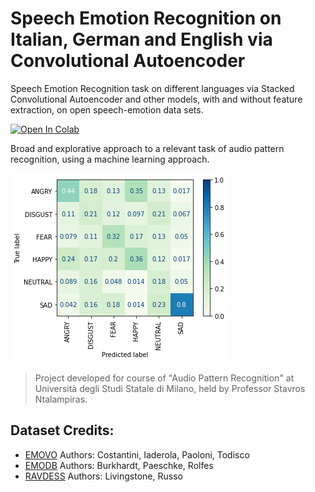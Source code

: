 # Speech Emotion Recognition on Italian, German and English via Convolutional Autoencoder
Speech Emotion Recognition task on different languages via Stacked Convolutional Autoencoder and other models, with and without feature extraction, on open speech-emotion data sets.

[![Open In Colab](https://colab.research.google.com/assets/colab-badge.svg)](https://colab.research.google.com/drive/1lU7mCWV8bwIkSoNibnEwsE2I0anRhksO?usp=sharing)

Broad and explorative approach to a relevant task of audio pattern recognition, using a machine learning approach.

![](https://github.com/aliswh/ser_ae/blob/main/cm.png?raw=true)

> Project developed for course of "Audio Pattern Recognition" at Università degli Studi Statale di Milano, held by Professor Stavros Ntalampiras.

## Dataset Credits:
- [EMOVO](http://www.lrec-conf.org/proceedings/lrec2014/pdf/591_Paper.pdf) Authors: Costantini, Iaderola, Paoloni, Todisco
- [EMODB](10.21437/Interspeech.2005-446) Authors: Burkhardt, Paeschke, Rolfes
- [RAVDESS](10.1371/journal.pone.01963910) Authors: Livingstone, Russo


